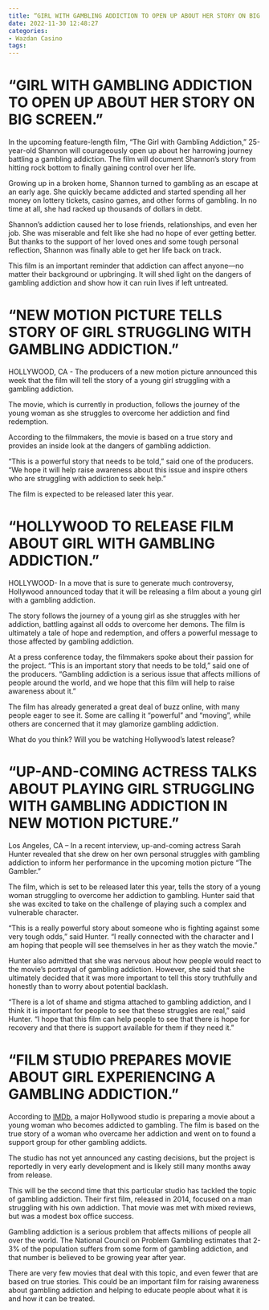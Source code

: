 ```yaml
---
title: “GIRL WITH GAMBLING ADDICTION TO OPEN UP ABOUT HER STORY ON BIG SCREEN.”
date: 2022-11-30 12:48:27
categories:
- Wazdan Casino
tags:
---
```



#  “GIRL WITH GAMBLING ADDICTION TO OPEN UP ABOUT HER STORY ON BIG SCREEN.”

In the upcoming feature-length film, “The Girl with Gambling Addiction,” 25-year-old Shannon will courageously open up about her harrowing journey battling a gambling addiction. The film will document Shannon’s story from hitting rock bottom to finally gaining control over her life.

Growing up in a broken home, Shannon turned to gambling as an escape at an early age. She quickly became addicted and started spending all her money on lottery tickets, casino games, and other forms of gambling. In no time at all, she had racked up thousands of dollars in debt.

Shannon’s addiction caused her to lose friends, relationships, and even her job. She was miserable and felt like she had no hope of ever getting better. But thanks to the support of her loved ones and some tough personal reflection, Shannon was finally able to get her life back on track.

This film is an important reminder that addiction can affect anyone—no matter their background or upbringing. It will shed light on the dangers of gambling addiction and show how it can ruin lives if left untreated.

#  “NEW MOTION PICTURE TELLS STORY OF GIRL STRUGGLING WITH GAMBLING ADDICTION.”

HOLLYWOOD, CA - The producers of a new motion picture announced this week that the film will tell the story of a young girl struggling with a gambling addiction.

The movie, which is currently in production, follows the journey of the young woman as she struggles to overcome her addiction and find redemption.

According to the filmmakers, the movie is based on a true story and provides an inside look at the dangers of gambling addiction.

“This is a powerful story that needs to be told,” said one of the producers. “We hope it will help raise awareness about this issue and inspire others who are struggling with addiction to seek help.”

The film is expected to be released later this year.

#  “HOLLYWOOD TO RELEASE FILM ABOUT GIRL WITH GAMBLING ADDICTION.”

HOLLYWOOD- In a move that is sure to generate much controversy, Hollywood announced today that it will be releasing a film about a young girl with a gambling addiction.

The story follows the journey of a young girl as she struggles with her addiction, battling against all odds to overcome her demons. The film is ultimately a tale of hope and redemption, and offers a powerful message to those affected by gambling addiction.

At a press conference today, the filmmakers spoke about their passion for the project. “This is an important story that needs to be told,” said one of the producers. “Gambling addiction is a serious issue that affects millions of people around the world, and we hope that this film will help to raise awareness about it.”

The film has already generated a great deal of buzz online, with many people eager to see it. Some are calling it “powerful” and “moving”, while others are concerned that it may glamorize gambling addiction.

What do you think? Will you be watching Hollywood’s latest release?

#  “UP-AND-COMING ACTRESS TALKS ABOUT PLAYING GIRL STRUGGLING WITH GAMBLING ADDICTION IN NEW MOTION PICTURE.”

Los Angeles, CA – In a recent interview, up-and-coming actress Sarah Hunter revealed that she drew on her own personal struggles with gambling addiction to inform her performance in the upcoming motion picture “The Gambler.”

The film, which is set to be released later this year, tells the story of a young woman struggling to overcome her addiction to gambling. Hunter said that she was excited to take on the challenge of playing such a complex and vulnerable character.

“This is a really powerful story about someone who is fighting against some very tough odds,” said Hunter. “I really connected with the character and I am hoping that people will see themselves in her as they watch the movie.”

Hunter also admitted that she was nervous about how people would react to the movie’s portrayal of gambling addiction. However, she said that she ultimately decided that it was more important to tell this story truthfully and honestly than to worry about potential backlash.

“There is a lot of shame and stigma attached to gambling addiction, and I think it is important for people to see that these struggles are real,” said Hunter. “I hope that this film can help people to see that there is hope for recovery and that there is support available for them if they need it.”

#  “FILM STUDIO PREPARES MOVIE ABOUT GIRL EXPERIENCING A GAMBLING ADDICTION.”

According to <a href="https://www.imdb.com/title/tt1131315/?ref_=nv_sr_1">IMDb</a>, a major Hollywood studio is preparing a movie about a young woman who becomes addicted to gambling. The film is based on the true story of a woman who overcame her addiction and went on to found a support group for other gambling addicts.

The studio has not yet announced any casting decisions, but the project is reportedly in very early development and is likely still many months away from release.

This will be the second time that this particular studio has tackled the topic of gambling addiction. Their first film, released in 2014, focused on a man struggling with his own addiction. That movie was met with mixed reviews, but was a modest box office success.

Gambling addiction is a serious problem that affects millions of people all over the world. The National Council on Problem Gambling estimates that 2-3% of the population suffers from some form of gambling addiction, and that number is believed to be growing year after year.

There are very few movies that deal with this topic, and even fewer that are based on true stories. This could be an important film for raising awareness about gambling addiction and helping to educate people about what it is and how it can be treated.